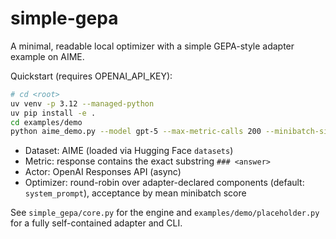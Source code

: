 # simple-gepa

A minimal, readable local optimizer with a simple GEPA-style adapter example on AIME.

Quickstart (requires OPENAI_API_KEY):

```bash
# cd <root>
uv venv -p 3.12 --managed-python
uv pip install -e .
cd examples/demo
python aime_demo.py --model gpt-5 --max-metric-calls 200 --minibatch-size 3 --lanes 8 --run-dir runs/aime_minimal --reasoning-effort low
```

- Dataset: AIME (loaded via Hugging Face `datasets`)
- Metric: response contains the exact substring `### <answer>`
- Actor: OpenAI Responses API (async)
- Optimizer: round-robin over adapter-declared components (default: `system_prompt`), acceptance by mean minibatch score

See `simple_gepa/core.py` for the engine and `examples/demo/placeholder.py` for a fully self-contained adapter and CLI.
